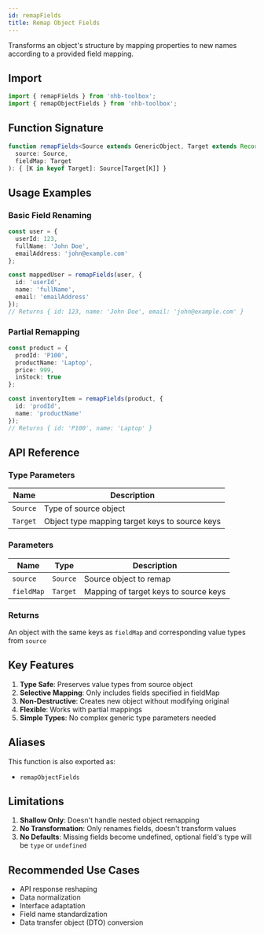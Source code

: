 ```yaml
---
id: remapFields
title: Remap Object Fields
---
```


Transforms an object's structure by mapping properties to new names according to a provided field mapping.

## Import

```typescript
import { remapFields } from 'nhb-toolbox';
import { remapObjectFields } from 'nhb-toolbox';
```

## Function Signature

```typescript
function remapFields<Source extends GenericObject, Target extends Record<string, keyof Source>>(
  source: Source,
  fieldMap: Target
): { [K in keyof Target]: Source[Target[K]] }
```

## Usage Examples

### Basic Field Renaming

```typescript
const user = {
  userId: 123,
  fullName: 'John Doe',
  emailAddress: 'john@example.com'
};

const mappedUser = remapFields(user, {
  id: 'userId',
  name: 'fullName',
  email: 'emailAddress'
});
// Returns { id: 123, name: 'John Doe', email: 'john@example.com' }
```

### Partial Remapping

```typescript
const product = {
  prodId: 'P100',
  productName: 'Laptop',
  price: 999,
  inStock: true
};

const inventoryItem = remapFields(product, {
  id: 'prodId',
  name: 'productName'
});
// Returns { id: 'P100', name: 'Laptop' }
```

## API Reference

### Type Parameters

| Name | Description |
|------|-------------|
| `Source` | Type of source object |
| `Target` | Object type mapping target keys to source keys |

### Parameters

| Name | Type | Description |
|------|------|-------------|
| `source` | `Source` | Source object to remap |
| `fieldMap` | `Target` | Mapping of target keys to source keys |

### Returns

An object with the same keys as `fieldMap` and corresponding value types from `source`

## Key Features

1. **Type Safe**: Preserves value types from source object
2. **Selective Mapping**: Only includes fields specified in fieldMap
3. **Non-Destructive**: Creates new object without modifying original
4. **Flexible**: Works with partial mappings
5. **Simple Types**: No complex generic type parameters needed

## Aliases

This function is also exported as:

- `remapObjectFields`

## Limitations

1. **Shallow Only**: Doesn't handle nested object remapping
2. **No Transformation**: Only renames fields, doesn't transform values
3. **No Defaults**: Missing fields become undefined, optional field's type will be `type` or `undefined`

## Recommended Use Cases

- API response reshaping
- Data normalization
- Interface adaptation
- Field name standardization
- Data transfer object (DTO) conversion
